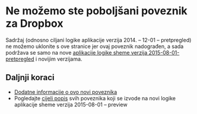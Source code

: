 <properties
    pageTitle="Pomoću poveznika Dropbox u aplikacijama logike | Aplikacije servisa za Microsoft Azure"
    description="Kako stvoriti i konfigurirati aplikaciju poveznik za Dropbox ili API-JA i koristiti u aplikaciji logike u aplikacije servisa za Azure"
    authors="msftman"
    manager="erikre"
    editor=""
    services="logic-apps"
    documentationCenter=""/>

<tags
    ms.service="logic-apps"
    ms.workload="integration"
    ms.tgt_pltfrm="na"
    ms.devlang="na"
    ms.topic="article"
    ms.date="04/19/2016"
    ms.author="deonhe"/>

# <a name="weve-improved-the-dropbox-connector"></a>Ne možemo ste poboljšani poveznik za Dropbox 

Sadržaj (odnosno ciljani logike aplikacije verzija 2014. – 12-01 – pretpregled) ne možemo uklonite s ove stranice jer ovaj poveznik nadograđen, a sada podržava se samo na nove [aplikacije logike sheme verzija 2015-08-01-pretpregled](./app-service-logic-schema-2015-08-01.md) i novijim verzijama. 


## <a name="next-steps"></a>Daljnji koraci    

- [Dodatne informacije o ovo novi poveznika](../connectors/connectors-create-api-dropbox.md)
- Pogledajte [cijeli popis](../connectors/apis-list.md) svih poveznika koji se izvode na novi logike aplikacije sheme verzija 2015-08-01 – preview  